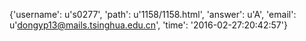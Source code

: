 {'username': u's0277', 'path': u'1158/1158.html', 'answer': u'A', 'email': u'dongyp13@mails.tsinghua.edu.cn', 'time': '2016-02-27:20:42:57'}